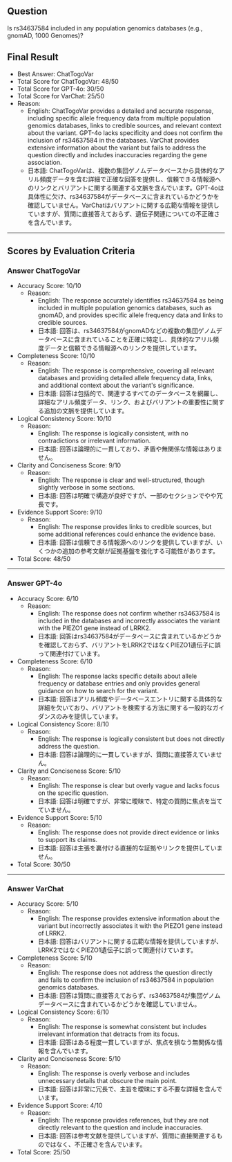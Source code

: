 ## Question

Is rs34637584 included in any population genomics databases (e.g., gnomAD, 1000 Genomes)?

## Final Result

- Best Answer: ChatTogoVar
- Total Score for ChatTogoVar: 48/50
- Total Score for GPT-4o: 30/50
- Total Score for VarChat: 25/50
- Reason:
  - English: ChatTogoVar provides a detailed and accurate response, including specific allele frequency data from multiple population genomics databases, links to credible sources, and relevant context about the variant. GPT-4o lacks specificity and does not confirm the inclusion of rs34637584 in the databases. VarChat provides extensive information about the variant but fails to address the question directly and includes inaccuracies regarding the gene association.
  - 日本語: ChatTogoVarは、複数の集団ゲノムデータベースから具体的なアリル頻度データを含む詳細で正確な回答を提供し、信頼できる情報源へのリンクとバリアントに関する関連する文脈を含んでいます。GPT-4oは具体性に欠け、rs34637584がデータベースに含まれているかどうかを確認していません。VarChatはバリアントに関する広範な情報を提供していますが、質問に直接答えておらず、遺伝子関連についての不正確さを含んでいます。

---

## Scores by Evaluation Criteria

### Answer ChatTogoVar
- Accuracy Score: 10/10
  - Reason: 
    - English: The response accurately identifies rs34637584 as being included in multiple population genomics databases, such as gnomAD, and provides specific allele frequency data and links to credible sources.
    - 日本語: 回答は、rs34637584がgnomADなどの複数の集団ゲノムデータベースに含まれていることを正確に特定し、具体的なアリル頻度データと信頼できる情報源へのリンクを提供しています。
- Completeness Score: 10/10
  - Reason: 
    - English: The response is comprehensive, covering all relevant databases and providing detailed allele frequency data, links, and additional context about the variant's significance.
    - 日本語: 回答は包括的で、関連するすべてのデータベースを網羅し、詳細なアリル頻度データ、リンク、およびバリアントの重要性に関する追加の文脈を提供しています。
- Logical Consistency Score: 10/10
  - Reason: 
    - English: The response is logically consistent, with no contradictions or irrelevant information.
    - 日本語: 回答は論理的に一貫しており、矛盾や無関係な情報はありません。
- Clarity and Conciseness Score: 9/10
  - Reason: 
    - English: The response is clear and well-structured, though slightly verbose in some sections.
    - 日本語: 回答は明確で構造が良好ですが、一部のセクションでやや冗長です。
- Evidence Support Score: 9/10
  - Reason: 
    - English: The response provides links to credible sources, but some additional references could enhance the evidence base.
    - 日本語: 回答は信頼できる情報源へのリンクを提供していますが、いくつかの追加の参考文献が証拠基盤を強化する可能性があります。
- Total Score: 48/50

---

### Answer GPT-4o
- Accuracy Score: 6/10
  - Reason: 
    - English: The response does not confirm whether rs34637584 is included in the databases and incorrectly associates the variant with the PIEZO1 gene instead of LRRK2.
    - 日本語: 回答はrs34637584がデータベースに含まれているかどうかを確認しておらず、バリアントをLRRK2ではなくPIEZO1遺伝子に誤って関連付けています。
- Completeness Score: 6/10
  - Reason: 
    - English: The response lacks specific details about allele frequency or database entries and only provides general guidance on how to search for the variant.
    - 日本語: 回答はアリル頻度やデータベースエントリに関する具体的な詳細を欠いており、バリアントを検索する方法に関する一般的なガイダンスのみを提供しています。
- Logical Consistency Score: 8/10
  - Reason: 
    - English: The response is logically consistent but does not directly address the question.
    - 日本語: 回答は論理的に一貫していますが、質問に直接答えていません。
- Clarity and Conciseness Score: 5/10
  - Reason: 
    - English: The response is clear but overly vague and lacks focus on the specific question.
    - 日本語: 回答は明確ですが、非常に曖昧で、特定の質問に焦点を当てていません。
- Evidence Support Score: 5/10
  - Reason: 
    - English: The response does not provide direct evidence or links to support its claims.
    - 日本語: 回答は主張を裏付ける直接的な証拠やリンクを提供していません。
- Total Score: 30/50

---

### Answer VarChat
- Accuracy Score: 5/10
  - Reason: 
    - English: The response provides extensive information about the variant but incorrectly associates it with the PIEZO1 gene instead of LRRK2.
    - 日本語: 回答はバリアントに関する広範な情報を提供していますが、LRRK2ではなくPIEZO1遺伝子に誤って関連付けています。
- Completeness Score: 5/10
  - Reason: 
    - English: The response does not address the question directly and fails to confirm the inclusion of rs34637584 in population genomics databases.
    - 日本語: 回答は質問に直接答えておらず、rs34637584が集団ゲノムデータベースに含まれているかどうかを確認していません。
- Logical Consistency Score: 6/10
  - Reason: 
    - English: The response is somewhat consistent but includes irrelevant information that detracts from its focus.
    - 日本語: 回答はある程度一貫していますが、焦点を損なう無関係な情報を含んでいます。
- Clarity and Conciseness Score: 5/10
  - Reason: 
    - English: The response is overly verbose and includes unnecessary details that obscure the main point.
    - 日本語: 回答は非常に冗長で、主旨を曖昧にする不要な詳細を含んでいます。
- Evidence Support Score: 4/10
  - Reason: 
    - English: The response provides references, but they are not directly relevant to the question and include inaccuracies.
    - 日本語: 回答は参考文献を提供していますが、質問に直接関連するものではなく、不正確さを含んでいます。
- Total Score: 25/50
